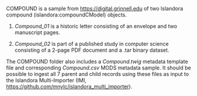 COMPOUND is a sample from https://digital.grinnell.edu of two Islandora compound (islandora:compoundCModel) objects.

1. *Compound_01* is a historic letter consisting of an envelope and two manuscript pages.

2. *Compound_02* is part of a published study in computer science consisting of a 2-page PDF document and a .tar binary dataset.

The COMPOUND folder also includes a _Compound.twig_ metadata template file and corresponding _Compound.csv_ MODS metadata sample.  It should be possible to ingest all 7 parent and child records using these files as input to the Islandora Multi-Importer (IMI, https://github.com/mnylc/islandora_multi_importer).
